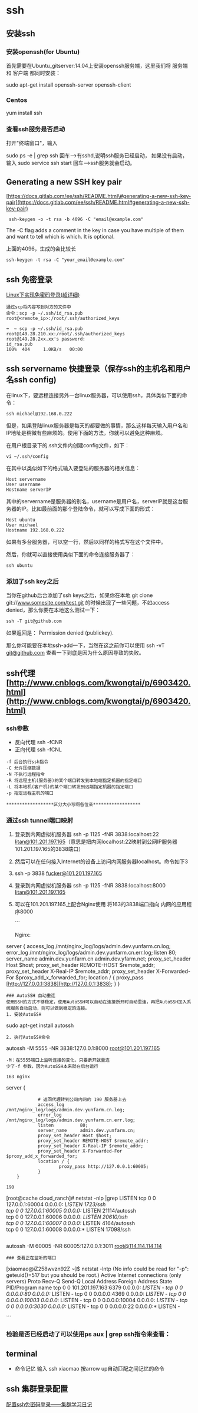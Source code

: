 # ssh

## 安装ssh

### 安装openssh\(for Ubuntu\)

首先需要在Ubuntu\_gitserver:14.04上安装openssh服务端，这里我们将 服务端 和 客户端 都同时安装：

sudo apt-get install openssh-server openssh-client

### Centos

yum install ssh

### 查看ssh服务是否启动

打开"终端窗口"，输入

sudo ps -e \| grep ssh 回车--&gt;有sshd,说明ssh服务已经启动， 如果没有启动，输入 sudo service ssh start 回车--&gt;ssh服务就会启动。

## Generating a new SSH key pair

[https://docs.gitlab.com/ee/ssh/README.html\#generating-a-new-ssh-key-pair](https://docs.gitlab.com/ee/ssh/README.html#generating-a-new-ssh-key-pair)

```text
 ssh-keygen -o -t rsa -b 4096 -C "email@example.com"
```

The -C flag adds a comment in the key in case you have multiple of them and want to tell which is which. It is optional.

上面的4096，生成的会比较长

```text
ssh-keygen -t rsa -C "your_email@example.com"
```

## ssh 免密登录

[Linux下实现免密码登录\(超详细\)](https://www.cnblogs.com/yixue2017/p/7559970.html)

```text
通过scp将内容写到对方的文件中
命令：scp -p ~/.ssh/id_rsa.pub root@<remote_ip>:/root/.ssh/authorized_keys

➜  ~ scp -p ~/.ssh/id_rsa.pub root@149.28.210.xx:/root/.ssh/authorized_keys
root@149.28.2xx.xx's password:
id_rsa.pub                                                                                                                                      100%  404     1.0KB/s   00:00
```

## ssh servername 快捷登录（保存ssh的主机名和用户名ssh config\)

在linux下，要远程连接另外一台linux服务器，可以使用ssh，具体类似下面的命令：

```text
ssh michael@192.168.0.222
```

但是，如果登陆linux服务器是每天的都要做的事情，那么这样每天输入用户名和IP地址是稍微有些麻烦的。使用下面的方法，你就可以避免这种麻烦。

在用户根目录下的.ssh文件内创建config文件，如下：

```text
vi ~/.ssh/config
```

在其中以类似如下的格式输入要登陆的服务器的相关信息：

```text
Host servername
User username
Hostname serverIP
```

其中的servername是服务器的别名，username是用户名，serverIP就是这台服务器的IP。比如最前面的那个登陆命令，就可以写成下面的形式：

```text
Host ubuntu
User michael
Hostname 192.168.0.222
```

如果有多台服务器，可以空一行，然后以同样的格式写在这个文件中。

然后，你就可以直接使用类似下面的命令连接服务器了：

```text
ssh ubuntu
```

### 添加了ssh key之后

当你在github后台添加了ssh keys之后，如果你在本地 git clone git://www.somesite.com/test.git 的时候出现了一些问题，不如access denied，那么你要在本地这么测试一下：

```text
ssh -T git@github.com
```

如果返回是： Permission denied \(publickey\).

那么你可能要在本地ssh-add一下，当然在这之前你可以使用 ssh -vT git@github.com 查看一下到底是因为什么原因导致的失败。

## ssh代理 [http://www.cnblogs.com/kwongtai/p/6903420.html](http://www.cnblogs.com/kwongtai/p/6903420.html)

### ssh参数

* 反向代理 ssh -fCNR
* 正向代理 ssh -fCNL

```text
-f 后台执行ssh指令
-C 允许压缩数据
-N 不执行远程指令
-R 将远程主机(服务器)的某个端口转发到本地端指定机器的指定端口
-L 将本地机(客户机)的某个端口转发到远端指定机器的指定端口
-p 指定远程主机的端口

******************区分大小写啊各位亲******************
```

### 通过ssh tunnel端口映射

1. 登录到内网虚拟机服务器 ssh -p 1125 -fNR 3838:localhost:22 litan@101.201.197.165（意思是把内网localhost:22映射到公网IP服务器101.201.197.165的3838端口）
2. 然后可以在任何接入Internet的设备上访问内网服务器localhost。命令如下3
3. ssh -p 3838 fucker@101.201.197.165
4. 登录到内网虚拟机服务器 ssh -p 1125 -fNR 3838:localhost:8000 litan@101.201.197.165
5. 可以在101.201.197.165上配合Nginx使用 将163的3838端口指向 内网的应用程序8000

   \`\`\`

   Nginx:

server { access\_log /mnt/nginx\_log/logs/admin.dev.yunfarm.cn.log; error\_log /mnt/nginx\_log/logs/admin.dev.yunfarm.cn.err.log; listen 80; server\_name admin.dev.yunfarm.cn admin.dev.yfarm.net; proxy\_set\_header Host $host; proxy\_set\_header REMOTE-HOST $remote\_addr; proxy\_set\_header X-Real-IP $remote\_addr; proxy\_set\_header X-Forwarded-For $proxy\_add\_x\_forwarded\_for; location / { proxy\_pass [http://127.0.0.1:3838](http://127.0.0.1:3838); } }

```text
### AutoSSH 自动重连
使用SSH的方式不够稳定，使用AutoSSH可以自动在连接断开时自动重连，再把AutoSSH加入系统服务自动启动，则可以做到稳定的连接。
1. 安装AutoSSH
```

sudo apt-get install autossh

```text
2. 执行AutoSSH命令
```

autossh -M 5555 -NR 3838:127.0.0.1:8000 root@101.201.197.165

```text
-M：在5555端口上监听连接的变化，只要断开就重连 
少了-f 参数，因为AutoSSH本来就在后台运行

163 nginx
```

server {

```text
            # 返回代理转到公司内网的 190 服务器上去
            access_log      /mnt/nginx_log/logs/admin.dev.yunfarm.cn.log;
            error_log       /mnt/nginx_log/logs/admin.dev.yunfarm.cn.err.log;
            listen          80;
            server_name     admin.dev.yunfarm.cn;
            proxy_set_header Host $host;
            proxy_set_header REMOTE-HOST $remote_addr;
            proxy_set_header X-Real-IP $remote_addr;
            proxy_set_header X-Forwarded-For $proxy_add_x_forwarded_for;
            location / {
                    proxy_pass http://127.0.0.1:60005;
            }
    }
```

```text
190
```

\[root@cache cloud\_ranch\]\# netstat -nlp \|grep LISTEN tcp 0 0 127.0.0.1:60004 0.0.0.0: _LISTEN 1723/ssh  
tcp 0 0 127.0.0.1:60005 0.0.0.0:_ LISTEN 21114/autossh  
tcp 0 0 127.0.0.1:60006 0.0.0.0: _LISTEN 20610/ssh  
tcp 0 0 127.0.0.1:60007 0.0.0.0:_ LISTEN 4164/autossh  
tcp 0 0 127.0.0.1:60008 0.0.0.0:\* LISTEN 17098/ssh

```text

```

autossh -M 60005 -NR 60005:127.0.0.1:3011 root@114.114.114.114

```text
### 查看正在监听的端口
```

\[xiaomao@iZ258wvzn92Z ~\]$ netstat -lntp \(No info could be read for "-p": geteuid\(\)=517 but you should be root.\) Active Internet connections \(only servers\) Proto Recv-Q Send-Q Local Address Foreign Address State PID/Program name tcp 0 0 101.201.197.163:6379 0.0.0.0: _LISTEN - tcp 0 0 0.0.0.0:80 0.0.0.0:_ LISTEN - tcp 0 0 0.0.0.0:4369 0.0.0.0: _LISTEN - tcp 0 0 0.0.0.0:10003 0.0.0.0:_ LISTEN - tcp 0 0 0.0.0.0:10004 0.0.0.0: _LISTEN - tcp 0 0 0.0.0.0:3030 0.0.0.0:_ LISTEN - tcp 0 0 0.0.0.0:22 0.0.0.0:\* LISTEN -

\`\`\`

### 检验是否已经启动了可以使用ps aux \| grep ssh指令来查看：

## terminal

* 命令记忆 输入 ssh xiaomao 按arrow up自动匹配之间记忆的命令

## ssh 集群登录配置

[配置ssh免密码登录——集群学习日记](http://www.cnblogs.com/kwongtai/p/7224495.html)

